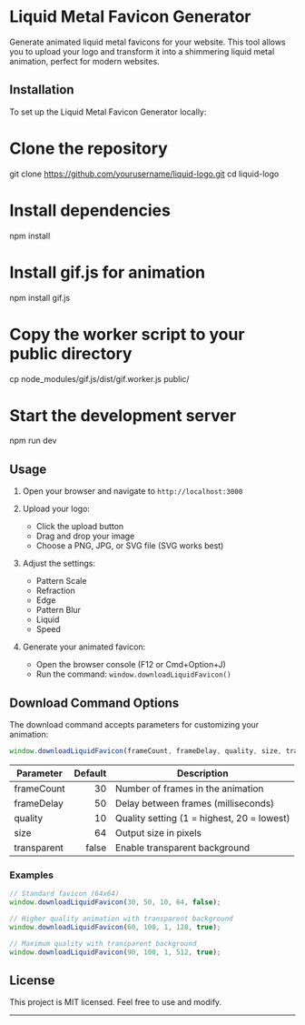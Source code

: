 # Liquid Metal Favicon Generator

Generate animated liquid metal favicons for your website. This tool allows you to upload your logo and transform it into a shimmering liquid metal animation, perfect for modern websites.

## Installation

To set up the Liquid Metal Favicon Generator locally:

# Clone the repository
git clone https://github.com/yourusername/liquid-logo.git
cd liquid-logo

# Install dependencies
npm install

# Install gif.js for animation
npm install gif.js

# Copy the worker script to your public directory
cp node_modules/gif.js/dist/gif.worker.js public/

# Start the development server
npm run dev

## Usage

1. Open your browser and navigate to `http://localhost:3000`

2. Upload your logo:
   - Click the upload button
   - Drag and drop your image
   - Choose a PNG, JPG, or SVG file (SVG works best)

3. Adjust the settings:
   - Pattern Scale
   - Refraction
   - Edge
   - Pattern Blur
   - Liquid
   - Speed

4. Generate your animated favicon:
   - Open the browser console (F12 or Cmd+Option+J)
   - Run the command: `window.downloadLiquidFavicon()`

## Download Command Options

The download command accepts parameters for customizing your animation:

```javascript
window.downloadLiquidFavicon(frameCount, frameDelay, quality, size, transparent);
```

| Parameter   | Default | Description                                |
|-------------|--------:|--------------------------------------------|
| frameCount  | 30      | Number of frames in the animation          |
| frameDelay  | 50      | Delay between frames (milliseconds)        |
| quality     | 10      | Quality setting (1 = highest, 20 = lowest) |
| size        | 64      | Output size in pixels                      |
| transparent | false   | Enable transparent background              |

### Examples

```javascript
// Standard favicon (64x64)
window.downloadLiquidFavicon(30, 50, 10, 64, false);

// Higher quality animation with transparent background
window.downloadLiquidFavicon(60, 100, 1, 128, true);

// Maximum quality with transparent background
window.downloadLiquidFavicon(90, 100, 1, 512, true);
```

## License

This project is MIT licensed. Feel free to use and modify.

---

